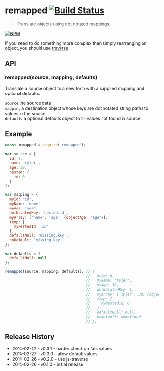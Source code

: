 # remapped [![Build Status](https://secure.travis-ci.org/tkellen/node-remapped.png?branch=master)](http://travis-ci.org/tkellen/node-remapped)
> Translate objects using dot notated mappings.

[![NPM](https://nodei.co/npm/remapped.png)](https://nodei.co/npm/remapped/)

If you need to do something more complex than simply rearranging an object, you should use [traverse](https://github.com/substack/js-traverse).

## API

### remapped(source, mapping, defaults)
Translate a source object to a new form with a supplied mapping and optional defaults.

`source` the source data  
`mapping` a destination object whose keys are dot notated string paths to values in the source  
`defaults` a optional defaults object to fill values not found in source  

## Example
```js
const remapped = require('remapped');

var source = {
  id: 0,
  name: 'tyler',
  age: 30,
  nested: {
    id: 0
  }
};

var mapping = {
  myId: 'id',
  myName: 'name',
  myAge: 'age',
  dotNotatedKey: 'nested.id',
  myArray: ['name', 'age', {objectAge: 'age'}],
  temp: {
    myNestedId: 'id'
  },
  defaultNull: 'missing.key',
  noDefault: 'missing.key'
};

var defaults = {
  defaultNull: null
};

remapped(source, mapping, defaults); // {
                                     //   myId: 0,
                                     //   myName: 'tyler',
                                     //   myAge: 30,
                                     //   dotNotatedKey: 1,
                                     //   myArray: ['tyler', 30, {objectAge: 30}],
                                     //   temp: {
                                     //     myNestedId: 0
                                     //   },
                                     //   defaultNull: null,
                                     //   noDefault: undefined
                                     // };
```

## Release History

* 2014-02-27 - v0.3.1 - harder check on fals values
* 2014-02-27 - v0.3.0 - allow default values
* 2014-02-26 - v0.2.0 - use js-traverse
* 2014-02-26 - v0.1.0 - initial release
